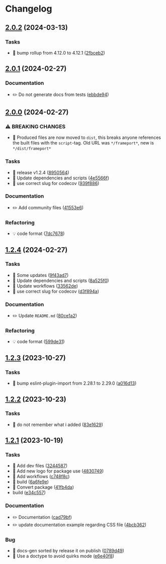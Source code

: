 # Changelog

## [2.0.2](https://github.com/phun-ky/frameport/compare/v2.0.1...v2.0.2) (2024-03-13)


### Tasks

* 🤖 bump rollup from 4.12.0 to 4.12.1 ([2fbceb2](https://github.com/phun-ky/frameport/commit/2fbceb2677029b8d1f999ee60a8b39702fd5a14d))

## [2.0.1](https://github.com/phun-ky/frameport/compare/v2.0.0...v2.0.1) (2024-02-27)


### Documentation

* ✏️ Do not generate docs from tests ([ebbde94](https://github.com/phun-ky/frameport/commit/ebbde94f87aedd7721c64370f2e5c25e6ec3ad50))

## [2.0.0](https://github.com/phun-ky/frameport/compare/v1.2.4...v2.0.0) (2024-02-27)


### ⚠ BREAKING CHANGES

* 🧨 Produced files are now moved to `dist`, this breaks anyone references
the built files with the `script`-tag. Old URL was `*/frameport*`, new is
`*/dist/frameport*`

### Tasks

* 🤖 release v1.2.4 ([8950564](https://github.com/phun-ky/frameport/commit/8950564fdb5ade42c8f7db853457d0fdc6109087))
* 🤖 Update dependencies and scripts ([4e5566f](https://github.com/phun-ky/frameport/commit/4e5566f68486eea9c8d15c07db6e99be349b020b))
* 🤖 use correct slug for codecov ([939f886](https://github.com/phun-ky/frameport/commit/939f88602d23ee4b5029a5b85d06405616624939))


### Documentation

* ✏️ Add community files ([41553e6](https://github.com/phun-ky/frameport/commit/41553e69caeb7ba6c67080e16fe32240ac24b9ee))


### Refactoring

* 💡 code format ([7dc7678](https://github.com/phun-ky/frameport/commit/7dc7678bcf6a30a0f0d3e0a6f1bea5b44331db62))

## [1.2.4](https://github.com/phun-ky/frameport/compare/v1.2.3...v1.2.4) (2024-02-27)


### Tasks

* 🤖 Some updates ([9f43ad7](https://github.com/phun-ky/frameport/commit/9f43ad7be6e147575124e8b823affec3bd4e486f))
* 🤖 Update dependencies and scripts ([8a525f0](https://github.com/phun-ky/frameport/commit/8a525f0c50a7e8bf7bc3013f91bf097a82ddc9ce))
* 🤖 Update workflows ([33562de](https://github.com/phun-ky/frameport/commit/33562de37c2bd0bc86b22e554b1acf91ef0a4c37))
* 🤖 use correct slug for codecov ([d3f894a](https://github.com/phun-ky/frameport/commit/d3f894a98b281ed5e76cacbe62e6654573428c51))


### Documentation

* ✏️ Update `README.md` ([80ce1a2](https://github.com/phun-ky/frameport/commit/80ce1a29cb467ea5e87e23078d61b4e1b07f69a4))


### Refactoring

* 💡 code format ([599de31](https://github.com/phun-ky/frameport/commit/599de313129327a73f0756b116800a00ea872096))

## [1.2.3](https://github.com/phun-ky/frameport/compare/v1.2.2...v1.2.3) (2023-10-27)


### Tasks

* 🤖 bump eslint-plugin-import from 2.28.1 to 2.29.0 ([a016d13](https://github.com/phun-ky/frameport/commit/a016d13cc6310320139e90f2b8ab73517712a52f))

## [1.2.2](https://github.com/phun-ky/frameport/compare/v1.2.1...v1.2.2) (2023-10-23)


### Tasks

* 🤖 do not remember what i added ([83e1629](https://github.com/phun-ky/frameport/commit/83e1629398184cf39b208032737c9bdfea9b4840))

## [1.2.1](https://github.com/phun-ky/frameport/compare/v1.2.0...v1.2.1) (2023-10-19)


### Tasks

* 🤖 Add dev files ([3244587](https://github.com/phun-ky/frameport/commit/3244587de486fd198d6fd0e3c8c609988869dc28))
* 🤖 Add new logo for package use ([4830749](https://github.com/phun-ky/frameport/commit/4830749edc282001b1735600e81dcd3467785c61))
* 🤖 Add workflows ([c748f8c](https://github.com/phun-ky/frameport/commit/c748f8c8971c0892f8afca467909294a327cbbf8))
* 🤖 build ([6a6fe9e](https://github.com/phun-ky/frameport/commit/6a6fe9e71808041e8515a8768370e6935a4a7867))
* 🤖 Convert package ([41fb4da](https://github.com/phun-ky/frameport/commit/41fb4dacffbcbef84ef94df70c84ddb8307ee305))
* build ([e34c557](https://github.com/phun-ky/frameport/commit/e34c55704a9ae6bce835b9ab395c3cdc5c828822))


### Documentation

* ✏️ Documentation ([cad79bf](https://github.com/phun-ky/frameport/commit/cad79bfb7e4b027b28cd7e36338c783b3fe49f1b))
* ✏️ update documentation example regarding CSS file ([4bcb362](https://github.com/phun-ky/frameport/commit/4bcb362b14e88f1b5506c14bd634395642783ab4))


### Bug

* 🐛 docs-gen sorted by release it on publish ([0789d49](https://github.com/phun-ky/frameport/commit/0789d49bdcfe71af9ae8310ae9e887557e3f2a53))
* 🐛 Use a doctype to avoid quirks mode ([e6e40f8](https://github.com/phun-ky/frameport/commit/e6e40f8d2b8515972513dbfc2ce9a602b1c41516))
